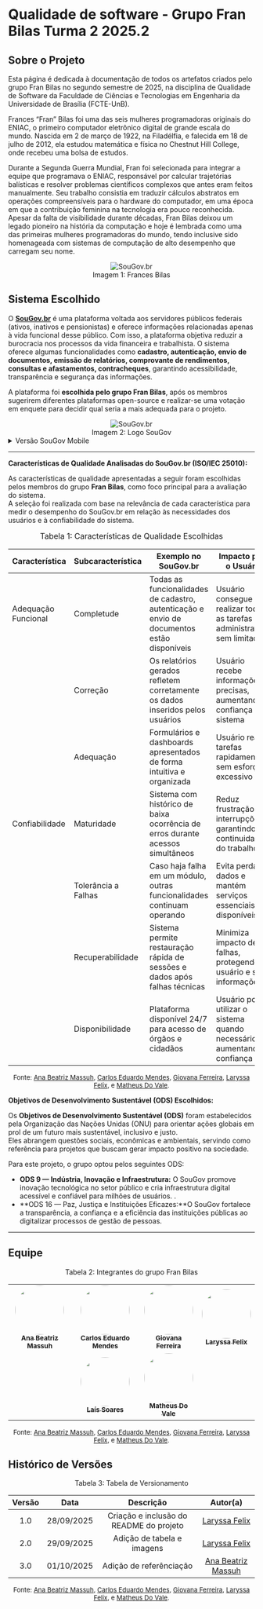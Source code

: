 # Qualidade de software -  Grupo Fran Bilas Turma 2 2025.2

## Sobre o Projeto

Esta página é dedicada à documentação de todos os artefatos criados pelo grupo Fran Bilas no segundo semestre de 2025, na disciplina de Qualidade de Software da Faculdade de Ciências e Tecnologias em Engenharia da Universidade de Brasília (FCTE-UnB).

Frances “Fran” Bilas foi uma das seis mulheres programadoras originais do ENIAC, o primeiro computador eletrônico digital de grande escala do mundo. Nascida em 2 de março de 1922, na Filadélfia, e falecida em 18 de julho de 2012, ela estudou matemática e física no Chestnut Hill College, onde recebeu uma bolsa de estudos. 

Durante a Segunda Guerra Mundial, Fran foi selecionada para integrar a equipe que programava o ENIAC, responsável por calcular trajetórias balísticas e resolver problemas científicos complexos que antes eram feitos manualmente. Seu trabalho consistia em traduzir cálculos abstratos em operações compreensíveis para o hardware do computador, em uma época em que a contribuição feminina na tecnologia era pouco reconhecida. Apesar da falta de visibilidade durante décadas, Fran Bilas deixou um legado pioneiro na história da computação e hoje é lembrada como uma das primeiras mulheres programadoras do mundo, tendo inclusive sido homenageada com sistemas de computação de alto desempenho que carregam seu nome.

<div style="text-align: center;">
  <img src="assets/images/Frances.png" alt="SouGov.br" style="max-width: 100%; height: auto;">
</div>
<div style="text-align: center; margin: 0; font-size: 14px;">
  Imagem 1: Frances Bilas
</div>

## Sistema Escolhido

O [**SouGov.br**](https://sougov.sigepe.gov.br/sougov) é uma plataforma voltada aos servidores públicos federais (ativos, inativos e pensionistas) e oferece informações relacionadas apenas à vida funcional desse público. Com isso, a plataforma objetiva reduzir a burocracia nos processos da vida financeira e trabalhista.
O sistema oferece  algumas funcionalidades como **cadastro, autenticação, envio de documentos, emissão de relatórios, comprovante de rendimentos, consultas e afastamentos, contracheques**, garantindo acessibilidade, transparência e segurança das informações.

A plataforma foi **escolhida pelo grupo Fran Bilas**, após os membros sugerirem diferentes plataformas open-source e realizar-se uma votação em enquete para decidir qual seria a mais adequada para o projeto.

<div style="text-align: center;">
  <img src="assets/images/sougov.png" alt="SouGov.br" style="max-width: 100%; height: auto;">
</div>
<div style="text-align: center; margin: 0; font-size: 14px;">
  Imagem 2: Logo SouGov
</div>

<details>
  <summary>Versão SouGov Mobile</summary>
  Versão 5.573 — Versão mobile utilizada ao longo desta avaliação.
</details>

-------

**Características de Qualidade Analisadas do SouGov.br (ISO/IEC 25010):**

As características de qualidade apresentadas a seguir foram escolhidas pelos membros do grupo **Fran Bilas**, como foco principal para a avaliação do sistema.  
A seleção foi realizada com base na relevância de cada característica para medir o desempenho do SouGov.br em relação às necessidades dos usuários e à confiabilidade do sistema.


<font size="3"><p style="text-align: center">Tabela 1: Características de Qualidade Escolhidas</p></font>

| Característica          | Subcaracterística          | Exemplo no SouGov.br                                                      | Impacto para o Usuário                                               |
|-------------------------|---------------------------|--------------------------------------------------------------------------|----------------------------------------------------------------------|
| Adequação Funcional     | Completude                | Todas as funcionalidades de cadastro, autenticação e envio de documentos estão disponíveis | Usuário consegue realizar todas as tarefas administrativas sem limitações |
|                         | Correção                  | Os relatórios gerados refletem corretamente os dados inseridos pelos usuários | Usuário recebe informações precisas, aumentando confiança no sistema |
|                         | Adequação                 | Formulários e dashboards apresentados de forma intuitiva e organizada    | Usuário realiza tarefas rapidamente, sem esforço excessivo           |
| Confiabilidade          | Maturidade                | Sistema com histórico de baixa ocorrência de erros durante acessos simultâneos | Reduz frustração e interrupções, garantindo continuidade do trabalho |
|                         | Tolerância a Falhas       | Caso haja falha em um módulo, outras funcionalidades continuam operando  | Evita perda de dados e mantém serviços essenciais disponíveis        |
|                         | Recuperabilidade          | Sistema permite restauração rápida de sessões e dados após falhas técnicas | Minimiza impacto de falhas, protegendo o usuário e suas informações  |
|                         | Disponibilidade           | Plataforma disponível 24/7 para acesso de órgãos e cidadãos              | Usuário pode utilizar o sistema quando necessário, aumentando confiança |

<div style="text-align: center; margin: 0; font-size: small;">
Fonte: 
<a href="https://github.com/AnaBeatrizMassuh">Ana Beatriz Massuh</a>, 
<a href="https://github.com/CarlosEduardoMendesdeMesquita">Carlos Eduardo Mendes</a>, 
<a href="https://github.com/gih7915">Giovana Ferreira</a>, 
<a href="https://github.com/felixlaryssa">Laryssa Felix</a>, e
<a href="https://github.com/delvale412">Matheus Do Vale</a>.
</div>



**Objetivos de Desenvolvimento Sustentável (ODS) Escolhidos:**

Os **Objetivos de Desenvolvimento Sustentável (ODS)** foram estabelecidos pela Organização das Nações Unidas (ONU) para orientar ações globais em prol de um futuro mais sustentável, inclusivo e justo.  
Eles abrangem questões sociais, econômicas e ambientais, servindo como referência para projetos que buscam gerar impacto positivo na sociedade.

Para este projeto, o grupo optou pelos seguintes ODS:

* **ODS 9 — Indústria, Inovação e Infraestrutura:** O SouGov promove inovação tecnológica no setor público e cria infraestrutura digital acessível e confiável para milhões de usuários.
.
* **ODS 16 — Paz, Justiça e Instituições Eficazes:**O SouGov fortalece a transparência, a confiança e a eficiência das instituições públicas ao digitalizar processos de gestão de pessoas.

---

## Equipe

<div style="text-align: center; margin: 0; font-size: 14px;">
  Tabela 2: Integrantes do grupo Fran Bilas
</div>

<div style="display: flex; justify-content: center;">
  <table>
    <tr>
      <td align="center">
        <a href="https://github.com/AnaBeatrizMassuh">
          <img src="https://avatars.githubusercontent.com/u/87723296?v=4" width="100" height="100" style="border-radius: 50%; object-fit: cover;" alt=""/>
          <br /><sub><b>Ana Beatriz Massuh</b></sub>
        </a>
      </td>
      <td align="center">
        <a href="https://github.com/CarlosEduardoMendesdeMesquita">
          <img src="https://avatars.githubusercontent.com/u/58157127?v=4" width="100" height="100" style="border-radius: 50%; object-fit: cover;" alt=""/>
          <br /><sub><b>Carlos Eduardo Mendes</b></sub>
        </a>
      </td>
      <td align="center">
        <a href="https://github.com/gih7915">
          <img src="https://avatars.githubusercontent.com/u/134656592?v=4" width="100" height="100" style="border-radius: 50%; object-fit: cover;" alt=""/>
          <br /><sub><b>Giovana Ferreira</b></sub>
        </a>
      </td>
      <td align="center">
        <a href="http://github.com/felixlaryssa">
          <img src="https://avatars.githubusercontent.com/u/143897458?v=4&size=64" width="100" height="100" style="border-radius: 50%; object-fit: cover;" alt=""/>
          <br /><sub><b>Laryssa Felix</b></sub>
        </a>
      </td>
    </tr>
    <tr>
      <td></td> 
      <td align="center">
        <a href="http://github.com/vevetin">
          <img src="https://avatars.githubusercontent.com/u/92321749?v=4" width="100" height="100" style="border-radius: 50%; object-fit: cover;" alt=""/>
          <br /><sub><b>Laís Soares</b></sub>
        </a>
      </td>
      <td align="center">
        <a href="https://github.com/delvale412">
          <img src="https://avatars.githubusercontent.com/u/87723296?v=4" width="100" height="100" style="border-radius: 50%; object-fit: cover;" alt=""/>
          <br /><sub><b>Matheus Do Vale</b></sub>
        </a>
      </td>
      <td></td> 
    </tr>
  </table>
</div>
<div style="text-align: center; margin: 0; font-size: small;">
Fonte: 
<a href="https://github.com/AnaBeatrizMassuh">Ana Beatriz Massuh</a>, 
<a href="https://github.com/CarlosEduardoMendesdeMesquita">Carlos Eduardo Mendes</a>, 
<a href="https://github.com/gih7915">Giovana Ferreira</a>, 
<a href="https://github.com/felixlaryssa">Laryssa Felix</a>, e
<a href="https://github.com/delvale412">Matheus Do Vale</a>.
</div>



## Histórico de Versões

<div style="text-align: center; margin: 0; font-size: 14px;">
  Tabela 3: Tabela de Versionamento
</div>


| Versão | Data       | Descrição                              | Autor(a) |
| :----: | :--------: | :------------------------------------: | :------: |
| 1.0    | 28/09/2025 | Criação e inclusão do README do projeto | [Laryssa Felix](https://github.com/felixlaryssa) |
| 2.0    | 29/09/2025 | Adição de tabela e imagens | [Laryssa Felix](https://github.com/felixlaryssa) |
| 3.0    | 01/10/2025 | Adição de referênciação | [Ana Beatriz Massuh](https://github.com/AnaBeatrizMassuh)|

<div style="text-align: center; margin: 0; font-size: small;">
Fonte: 
<a href="https://github.com/AnaBeatrizMassuh">Ana Beatriz Massuh</a>, 
<a href="https://github.com/CarlosEduardoMendesdeMesquita">Carlos Eduardo Mendes</a>, 
<a href="https://github.com/gih7915">Giovana Ferreira</a>, 
<a href="https://github.com/felixlaryssa">Laryssa Felix</a>, e
<a href="https://github.com/delvale412">Matheus Do Vale</a>.
</div>

